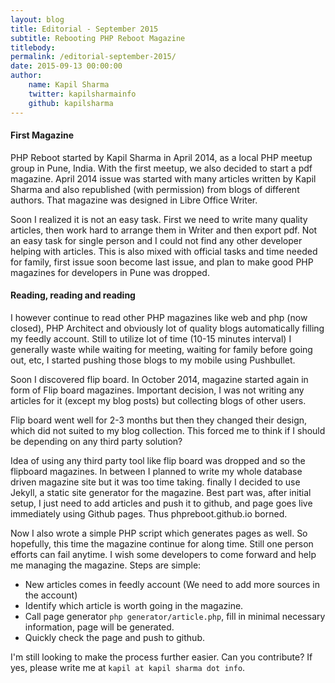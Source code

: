 ```yaml
---
layout: blog
title: Editorial - September 2015
subtitle: Rebooting PHP Reboot Magazine
titlebody: 
permalink: /editorial-september-2015/
date: 2015-09-13 00:00:00
author:
    name: Kapil Sharma
    twitter: kapilsharmainfo
    github: kapilsharma
---
```

#### First Magazine
PHP Reboot started by Kapil Sharma in April 2014, as a local PHP meetup group in Pune, India. With the first meetup,
we also decided to start a pdf magazine. April 2014 issue was started with many articles written
by Kapil Sharma and also republished (with permission) from blogs of different authors. That magazine
was designed in Libre Office Writer.

Soon I realized it is not an easy task. First we need to write many quality articles, then work
hard to arrange them in Writer and then export pdf. Not an easy task for single person and I could
not find any other developer helping with articles. This is also mixed with official tasks and
time needed for family, first issue soon become last issue, and plan to make good PHP magazines
for developers in Pune was dropped.

#### Reading, reading and reading

I however continue to read other PHP magazines like web and php (now closed), PHP Architect and
obviously lot of quality blogs automatically filling my feedly account. Still to utilize lot of
time (10-15 minutes interval) I generally waste while waiting for meeting, waiting for family
before going out, etc, I started pushing those blogs to my mobile using Pushbullet.

Soon I discovered flip board. In October 2014, magazine started again in form of Flip board
magazines. Important decision, I was not writing any articles for it (except my blog posts)
but collecting blogs of other users.

Flip board went well for 2-3 months but then they changed their design, which did not suited to
my blog collection. This forced me to think if I should be depending on any third party solution?


Idea of using any third party tool like flip board was dropped and so the flipboard magazines. In between I
planned to write my whole database driven magazine site but it was too time taking.
finally I decided to use Jekyll, a static site generator for the magazine. Best part was, after initial setup,
I just need to add articles and push it to github, and page goes live immediately using Github pages.
Thus phpreboot.github.io borned.

Now I also wrote a simple PHP script which generates pages as well. So hopefully, this time the magazine continue
for along time. Still one person efforts can fail anytime. I wish some developers to come forward and help
me managing the magazine. Steps are simple:

* New articles comes in feedly account (We need to add more sources in the account)
* Identify which article is worth going in the magazine.
* Call page generator `php generator/article.php`, fill in minimal necessary information, page will be generated.
* Quickly check the page and push to github.

I'm still looking to make the process further easier. Can you contribute? If yes, please write me at
`kapil at kapil sharma dot info`.
